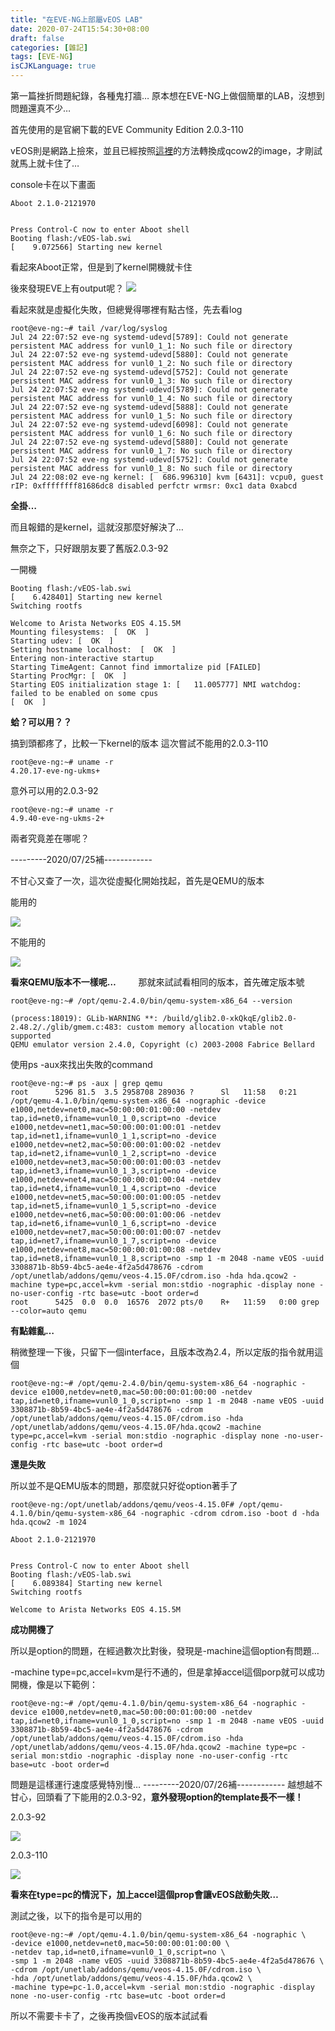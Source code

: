 ```yaml
---
title: "在EVE-NG上部屬vEOS LAB"
date: 2020-07-24T15:54:30+08:00
draft: false
categories: [雜記]
tags: [EVE-NG]
isCJKLanguage: true
---
```


第一篇挫折問題紀錄，各種鬼打牆…
原本想在EVE-NG上做個簡單的LAB，沒想到問題還真不少…
<!--more-->
首先使用的是官網下載的EVE Community Edition 2.0.3-110
  
vEOS則是網路上撿來，並且已經按照[這裡](https://www.eve-ng.net/index.php/documentation/howtos/howto-add-arista-veos/)的方法轉換成qcow2的image，才剛試就馬上就卡住了…
  
console卡在以下畫面
```
Aboot 2.1.0-2121970


Press Control-C now to enter Aboot shell
Booting flash:/vEOS-lab.swi
[    9.072566] Starting new kernel
```
  
看起來Aboot正常，但是到了kernel開機就卡住
  
後來發現EVE上有output呢？
![](1.png)
  
看起來就是虛擬化失敗，但總覺得哪裡有點古怪，先去看log
```
root@eve-ng:~# tail /var/log/syslog 
Jul 24 22:07:52 eve-ng systemd-udevd[5789]: Could not generate persistent MAC address for vunl0_1_1: No such file or directory
Jul 24 22:07:52 eve-ng systemd-udevd[5880]: Could not generate persistent MAC address for vunl0_1_2: No such file or directory
Jul 24 22:07:52 eve-ng systemd-udevd[5752]: Could not generate persistent MAC address for vunl0_1_3: No such file or directory
Jul 24 22:07:52 eve-ng systemd-udevd[5789]: Could not generate persistent MAC address for vunl0_1_4: No such file or directory
Jul 24 22:07:52 eve-ng systemd-udevd[5888]: Could not generate persistent MAC address for vunl0_1_5: No such file or directory
Jul 24 22:07:52 eve-ng systemd-udevd[6098]: Could not generate persistent MAC address for vunl0_1_6: No such file or directory
Jul 24 22:07:52 eve-ng systemd-udevd[5880]: Could not generate persistent MAC address for vunl0_1_7: No such file or directory
Jul 24 22:07:52 eve-ng systemd-udevd[5752]: Could not generate persistent MAC address for vunl0_1_8: No such file or directory
Jul 24 22:08:02 eve-ng kernel: [  686.996310] kvm [6431]: vcpu0, guest rIP: 0xffffffff81686dc8 disabled perfctr wrmsr: 0xc1 data 0xabcd
```
  
**全掛…**
  
而且報錯的是kernel，這就沒那麼好解決了…
  
無奈之下，只好跟朋友要了舊版2.0.3-92
  
一開機
```
Booting flash:/vEOS-lab.swi
[    6.428401] Starting new kernel
Switching rootfs

Welcome to Arista Networks EOS 4.15.5M
Mounting filesystems:  [  OK  ]
Starting udev: [  OK  ]
Setting hostname localhost:  [  OK  ]
Entering non-interactive startup
Starting TimeAgent: Cannot find immortalize pid [FAILED]
Starting ProcMgr: [  OK  ]
Starting EOS initialization stage 1: [   11.005777] NMI watchdog: failed to be enabled on some cpus
[  OK  ]
```
**蛤？可以用？？**
  
搞到頭都疼了，比較一下kernel的版本
這次嘗試不能用的2.0.3-110
```
root@eve-ng:~# uname -r
4.20.17-eve-ng-ukms+
```

意外可以用的2.0.3-92
```
root@eve-ng:~# uname -r
4.9.40-eve-ng-ukms-2+
```
兩者究竟差在哪呢？

  
---------2020/07/25補------------
  
不甘心又查了一次，這次從虛擬化開始找起，首先是QEMU的版本
  
能用的
  
![](old.PNG)
  
不能用的
  
![](new.PNG)
  
**看來QEMU版本不一樣呢…**
　　
那就來試試看相同的版本，首先確定版本號

```
root@eve-ng:~# /opt/qemu-2.4.0/bin/qemu-system-x86_64 --version

(process:18019): GLib-WARNING **: /build/glib2.0-xkQkqE/glib2.0-2.48.2/./glib/gmem.c:483: custom memory allocation vtable not supported
QEMU emulator version 2.4.0, Copyright (c) 2003-2008 Fabrice Bellard
```
使用ps -aux來找出失敗的command
```
root@eve-ng:~# ps -aux | grep qemu
root      5296 81.5  3.5 2958708 289036 ?      Sl   11:58   0:21 /opt/qemu-4.1.0/bin/qemu-system-x86_64 -nographic -device e1000,netdev=net0,mac=50:00:00:01:00:00 -netdev tap,id=net0,ifname=vunl0_1_0,script=no -device e1000,netdev=net1,mac=50:00:00:01:00:01 -netdev tap,id=net1,ifname=vunl0_1_1,script=no -device e1000,netdev=net2,mac=50:00:00:01:00:02 -netdev tap,id=net2,ifname=vunl0_1_2,script=no -device e1000,netdev=net3,mac=50:00:00:01:00:03 -netdev tap,id=net3,ifname=vunl0_1_3,script=no -device e1000,netdev=net4,mac=50:00:00:01:00:04 -netdev tap,id=net4,ifname=vunl0_1_4,script=no -device e1000,netdev=net5,mac=50:00:00:01:00:05 -netdev tap,id=net5,ifname=vunl0_1_5,script=no -device e1000,netdev=net6,mac=50:00:00:01:00:06 -netdev tap,id=net6,ifname=vunl0_1_6,script=no -device e1000,netdev=net7,mac=50:00:00:01:00:07 -netdev tap,id=net7,ifname=vunl0_1_7,script=no -device e1000,netdev=net8,mac=50:00:00:01:00:08 -netdev tap,id=net8,ifname=vunl0_1_8,script=no -smp 1 -m 2048 -name vEOS -uuid 3308871b-8b59-4bc5-ae4e-4f2a5d478676 -cdrom /opt/unetlab/addons/qemu/veos-4.15.0F/cdrom.iso -hda hda.qcow2 -machine type=pc,accel=kvm -serial mon:stdio -nographic -display none -no-user-config -rtc base=utc -boot order=d
root      5425  0.0  0.0  16576  2072 pts/0    R+   11:59   0:00 grep --color=auto qemu
```
**有點雜亂…**
  

稍微整理一下後，只留下一個interface，且版本改為2.4，所以定版的指令就用這個
```
root@eve-ng:~# /opt/qemu-2.4.0/bin/qemu-system-x86_64 -nographic -device e1000,netdev=net0,mac=50:00:00:01:00:00 -netdev tap,id=net0,ifname=vunl0_1_0,script=no -smp 1 -m 2048 -name vEOS -uuid 3308871b-8b59-4bc5-ae4e-4f2a5d478676 -cdrom /opt/unetlab/addons/qemu/veos-4.15.0F/cdrom.iso -hda /opt/unetlab/addons/qemu/veos-4.15.0F/hda.qcow2 -machine type=pc,accel=kvm -serial mon:stdio -nographic -display none -no-user-config -rtc base=utc -boot order=d
```
**還是失敗**
  
所以並不是QEMU版本的問題，那麼就只好從option著手了
```
root@eve-ng:/opt/unetlab/addons/qemu/veos-4.15.0F# /opt/qemu-4.1.0/bin/qemu-system-x86_64 -nographic -cdrom cdrom.iso -boot d -hda hda.qcow2 -m 1024
```
```
Aboot 2.1.0-2121970


Press Control-C now to enter Aboot shell
Booting flash:/vEOS-lab.swi
[    6.089384] Starting new kernel
Switching rootfs

Welcome to Arista Networks EOS 4.15.5M
```
**成功開機了**
  
所以是option的問題，在經過數次比對後，發現是-machine這個option有問題…
  
-machine type=pc,accel=kvm是行不通的，但是拿掉accel這個porp就可以成功開機，像是以下範例：
```
root@eve-ng:~# /opt/qemu-4.1.0/bin/qemu-system-x86_64 -nographic -device e1000,netdev=net0,mac=50:00:00:01:00:00 -netdev tap,id=net0,ifname=vunl0_1_0,script=no -smp 1 -m 2048 -name vEOS -uuid 3308871b-8b59-4bc5-ae4e-4f2a5d478676 -cdrom /opt/unetlab/addons/qemu/veos-4.15.0F/cdrom.iso -hda /opt/unetlab/addons/qemu/veos-4.15.0F/hda.qcow2 -machine type=pc -serial mon:stdio -nographic -display none -no-user-config -rtc base=utc -boot order=d
```
問題是這樣運行速度感覺特別慢…
---------2020/07/26補------------
越想越不甘心，回頭看了下能用的2.0.3-92，**意外發現option的template長不一樣！**
  
2.0.3-92
  
![](old1.PNG)
  
2.0.3-110
  
![](new1.PNG)
  
**看來在type=pc的情況下，加上accel這個prop會讓vEOS啟動失敗…**
  
測試之後，以下的指令是可以用的
```
root@eve-ng:~# /opt/qemu-4.1.0/bin/qemu-system-x86_64 -nographic \
-device e1000,netdev=net0,mac=50:00:00:01:00:00 \
-netdev tap,id=net0,ifname=vunl0_1_0,script=no \
-smp 1 -m 2048 -name vEOS -uuid 3308871b-8b59-4bc5-ae4e-4f2a5d478676 \
-cdrom /opt/unetlab/addons/qemu/veos-4.15.0F/cdrom.iso \
-hda /opt/unetlab/addons/qemu/veos-4.15.0F/hda.qcow2 \
-machine type=pc-1.0,accel=kvm -serial mon:stdio -nographic -display none -no-user-config -rtc base=utc -boot order=d
```
所以不需要卡卡了，之後再換個vEOS的版本試試看